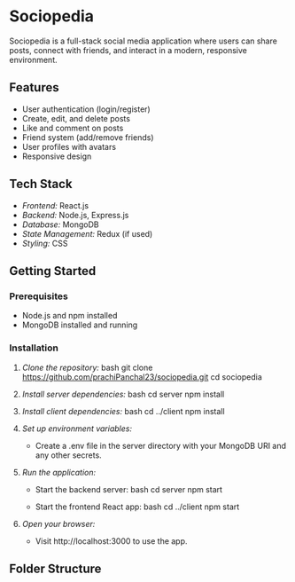 # Sociopedia

Sociopedia is a full-stack social media application where users can share posts, connect with friends, and interact in a modern, responsive environment.

## Features

- User authentication (login/register)
- Create, edit, and delete posts
- Like and comment on posts
- Friend system (add/remove friends)
- User profiles with avatars
- Responsive design

## Tech Stack

- *Frontend:* React.js
- *Backend:* Node.js, Express.js
- *Database:* MongoDB
- *State Management:* Redux (if used)
- *Styling:* CSS

## Getting Started

### Prerequisites

- Node.js and npm installed
- MongoDB installed and running

### Installation

1. *Clone the repository:*
   bash
   git clone https://github.com/prachiPanchal23/sociopedia.git
   cd sociopedia
   

2. *Install server dependencies:*
   bash
   cd server
   npm install
   

3. *Install client dependencies:*
   bash
   cd ../client
   npm install
   

4. *Set up environment variables:*
   - Create a .env file in the server directory with your MongoDB URI and any other secrets.

5. *Run the application:*
   - Start the backend server:
     bash
     cd server
     npm start
     
   - Start the frontend React app:
     bash
     cd ../client
     npm start
     

6. *Open your browser:*
   - Visit http://localhost:3000 to use the app.

## Folder Structure
